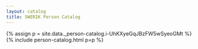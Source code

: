 ```yaml
---
layout: catalog
title: SWERIK Person Catalog
---
```

{% assign p = site.data._person-catalog.i-UhKXyeGqJBzFW5wSyeoGMt %}
{% include person-catalog.html p=p %}


